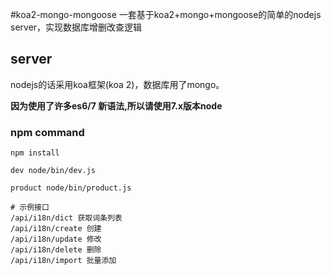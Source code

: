 #koa2-mongo-mongoose
一套基于koa2+mongo+mongoose的简单的nodejs server，实现数据库增删改查逻辑

## server

nodejs的话采用koa框架(koa 2)，数据库用了mongo。

**因为使用了许多es6/7 新语法,所以请使用7.x版本node**

### npm command

```
npm install

dev node/bin/dev.js

product node/bin/product.js

```


```
# 示例接口
/api/i18n/dict 获取词条列表
/api/i18n/create 创建
/api/i18n/update 修改
/api/i18n/delete 删除
/api/i18n/import 批量添加

```